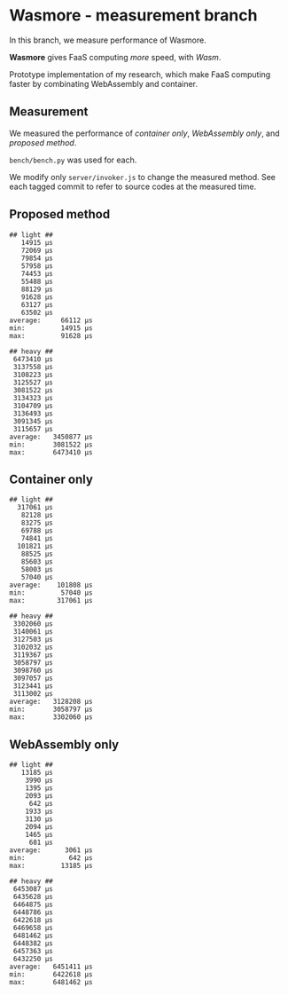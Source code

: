# Wasmore - measurement branch
In this branch, we measure performance of Wasmore.

**Wasmore** gives FaaS computing *more* speed, with *Wasm*.

Prototype implementation of my research, which make FaaS computing faster by combinating WebAssembly and container.

## Measurement
We measured the performance of *container only*, *WebAssembly only*, and *proposed method*.

`bench/bench.py` was used for each.

We modify only `server/invoker.js` to change the measured method. See each tagged commit to refer to source codes at the measured time.


## Proposed method
```
## light ##
   14915 μs
   72069 μs
   79854 μs
   57958 μs
   74453 μs
   55488 μs
   88129 μs
   91628 μs
   63127 μs
   63502 μs
average:     66112 μs
min:         14915 μs
max:         91628 μs

## heavy ##
 6473410 μs
 3137558 μs
 3108223 μs
 3125527 μs
 3081522 μs
 3134323 μs
 3104709 μs
 3136493 μs
 3091345 μs
 3115657 μs
average:   3450877 μs
min:       3081522 μs
max:       6473410 μs
```

## Container only
```
## light ##
  317061 μs
   82128 μs
   83275 μs
   69788 μs
   74841 μs
  101821 μs
   88525 μs
   85603 μs
   58003 μs
   57040 μs
average:    101808 μs
min:         57040 μs
max:        317061 μs

## heavy ##
 3302060 μs
 3140061 μs
 3127503 μs
 3102032 μs
 3119367 μs
 3058797 μs
 3098760 μs
 3097057 μs
 3123441 μs
 3113002 μs
average:   3128208 μs
min:       3058797 μs
max:       3302060 μs
```


## WebAssembly only
```
## light ##
   13185 μs
    3990 μs
    1395 μs
    2093 μs
     642 μs
    1933 μs
    3130 μs
    2094 μs
    1465 μs
     681 μs
average:      3061 μs
min:           642 μs
max:         13185 μs

## heavy ##
 6453087 μs
 6435628 μs
 6464875 μs
 6448786 μs
 6422618 μs
 6469658 μs
 6481462 μs
 6448382 μs
 6457363 μs
 6432250 μs
average:   6451411 μs
min:       6422618 μs
max:       6481462 μs
```